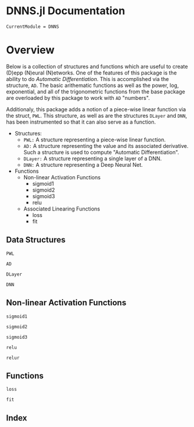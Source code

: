 # DNNS.jl Documentation

```@meta
CurrentModule = DNNS
```

# Overview
Below is a collection of structures and functions which are useful to create (D)epp (N)eural (N)etworks.
One of the features of this package is the ability to do *Automatic Differentiation*.
This is accomplished via the structure, `AD`. The basic arithematic functions as well
as the power, log, exponential, and all of the trigonometric functions from the base 
package are overloaded by this package to work with `AD` "numbers".

Additionaly, this package adds a notion of a piece-wise linear function via the struct, `PWL`.
This structure, as well as are the structures `DLayer` and `DNN`, has been instrumented so 
that it can also serve as a function.

- Structures:
    - `PWL:` A structure representing a piece-wise linear function.
    - `AD:` A structure representing the value and its associated derivative. 
            Such a structure is used to compute "Automatic Differentiation".
    - `DLayer:` A structure representing a single layer of a DNN.
    - `DNN:` A structure representing a Deep Neural Net.
- Functions
    - Non-linear Activation Functions
        - sigmoid1
        - sigmoid2
        - sigmoid3
        - relu
    - Associated Linearing Functions
        - loss
        - fit

## Data Structures


```@docs
PWL
```

```@docs
AD
```

```@docs
DLayer
```

```@docs
DNN
```

## Non-linear Activation Functions

```@docs
sigmoid1
```

```@docs
sigmoid2
```

```@docs
sigmoid3
```

```@docs
relu
```

```@docs
relur
```

## Functions

```@docs
loss
```

```@docs
fit
```


## Index

```@index
```

